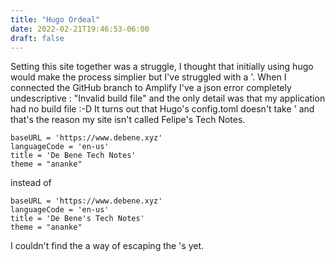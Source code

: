 ```yaml
---
title: "Hugo Ordeal"
date: 2022-02-21T19:46:53-06:00
draft: false
---
```



Setting this site together was a struggle, I thought that initially using hugo would make the process simplier but I've struggled with a '.
When I connected the GitHub branch to Amplify I've a json error completely undescriptive : "Invalid build file" and the only detail was that my application had no build file :-D
It turns out that Hugo's config.toml doesn't take  ' and that's the reason my site isn't called Felipe's Tech Notes.
```
baseURL = 'https://www.debene.xyz'
languageCode = 'en-us'
title = 'De Bene Tech Notes'
theme = "ananke"
```

instead of 

```
baseURL = 'https://www.debene.xyz'
languageCode = 'en-us'
title = 'De Bene's Tech Notes'
theme = "ananke"
```

I couldn't find the a way of escaping the 's yet.